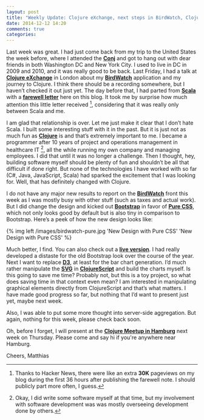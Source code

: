 ```yaml
---
layout: post
title: "Weekly Update: Clojure eXchange, next steps in BirdWatch, Clojure and me"
date: 2014-12-12 14:20
comments: true
categories: 
---
```

Last week was great. I had just come back from my trip to the United States the week before, where I attended the **[Conj](http://clojure-conj.org)** and got to hang out with dear friends in both Washington DC and New York City. I used to live in DC in 2009 and 2010, and it was really good to be back. Last Friday, I had a talk at **[Clojure eXchange](https://skillsmatter.com/conferences/1956-clojure-exchange-2014)** in London about my **[BirdWatch](https://github.com/matthiasn/BirdWatch)** application and my journey to Clojure. I think there should be a recording somewhere, but I haven’t checked it out just yet. The day before that, I had parted from **[Scala](http://www.scala-lang.org)** with a **[farewell letter](http://matthiasnehlsen.com/blog/2014/12/04/Farewell-Scala/)** here on this blog. It took me by surprise how much attention this little letter received [^1], considering that it was really only between Scala and me.

<!-- more -->

I am glad that relationship is over. Let me just make it clear that I don’t hate Scala. I built some interesting stuff with it in the past. But it is just not as much fun as **[Clojure](http://clojure.org)** is and that’s extremely important to me. I became a programmer after 10 years of project and operations management in healthcare IT [^2], all the while running my own company and managing employees. I did that until it was no longer a challenge. Then I thought, hey, building software myself should be plenty of fun and shouldn’t be all that difficult if done right. But none of the technologies I have worked with so far (C#, Java, JavaScript, Scala) had sparked the excitement that I was looking for. Well, that has definitely changed with Clojure.

I do not have any major new results to report on the **[BirdWatch](https://github.com/matthiasn/BirdWatch)** front this week as I was mostly busy with other stuff (such as taxes and actual work). But I did change the design and kicked out **[Bootstrap](http://getbootstrap.com)** in favor of **[Pure CSS](http://purecss.io)**, which not only looks good by default but is also tiny in comparison to Bootstrap. Here’s a peek of how the new design looks like:

{% img left /images/birdwatch-pure.jpg 'New Design with Pure CSS' 'New Design with Pure CSS' %}

Much better, I find. You can also check out a **[live version](http://birdwatch2.matthiasnehlsen.com/)**. I had really developed a distaste for the old Bootstrap look over the course of the year. Next I want to replace **[D3](http://d3js.org/)**, at least for the bar chart generation. I’d much rather manipulate the **[SVG](http://en.wikipedia.org/wiki/Scalable_Vector_Graphics)** in **[ClojureScript](https://github.com/clojure/clojurescript)** and build the charts myself. Is this going to save me time? Probably not, but this is a toy project, so what does saving time in that context even mean? I am interested in manipulating graphical elements directly from ClojureScript and that’s what matters. I have made good progress so far, but nothing that I’d want to present just yet, maybe next week.

Also, I was able to put some more thought into server-side aggregation. But again, nothing for this week, please check back soon.

Oh, before I forget, I will present at the **[Clojure Meetup in Hamburg](http://www.meetup.com/ClojureUserGroupHH/events/218689956/)** next week on Thursday. Please come and say hi if you're anywhere near Hamburg.

Cheers,
Matthias

[^1]: Thanks to Hacker News, there were like an extra **30K** pageviews on my blog during the first 36 hours after publishing the farewell note. I should publicly part more often, I guess.

[^2]: Okay, I did write some software myself at that time, but my involvement with software development was was mostly overseeing development done by others.